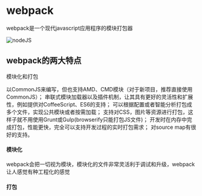 # webpack

webpack是一个现代javascript应用程序的模块打包器

![nodeJS](/webpack/webpack.webp)

## webpack的两大特点
  模块化和打包

以CommonJS来编写，但也支持AMD、CMD模块（对于新项目，推荐直接使用CommonJS）；
串联式模块加载器以及插件机制，让其具有更好的灵活性和扩展性，例如提供对CoffeeScript、ES6的支持；
可以根据配置或者智能分析打包成多个文件，实现公共模块或者按需加载；
支持对CSS，图片等资源进行打包，这样子就不用使用Grunt或Gulp(browserify只能打包JS文件)；
开发时在内存中完成打包，性能更快，完全可以支持开发过程的实时打包需求；
对source map有很好的支持。

#### 模块化
  webpack会把一切视为模块，模块化的文件非常灵活利于调试和升级，webpack让人感觉有种工程化的感觉
#### 打包
  
